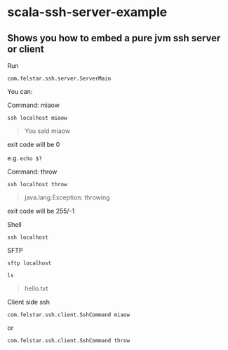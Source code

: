 # scala-ssh-server-example

## Shows you how to embed a pure jvm ssh server or client

Run

`com.felstar.ssh.server.ServerMain`

You can:

Command: miaow

`ssh localhost miaow`

> You said miaow

exit code will be 0

e.g. `echo $?`

Command: throw

`ssh localhost throw`

> java.lang.Exception: throwing

exit code will be 255/-1

Shell

`ssh localhost`

SFTP

`sftp localhost`

`ls`

> hello.txt

Client side ssh

`com.felstar.ssh.client.SshCommand miaow`

or

`com.felstar.ssh.client.SshCommand throw`